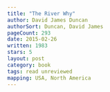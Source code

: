 ```yaml
---
title: "The River Why"
author: David James Duncan
authorSort: Duncan, David James
pageCount: 293
date: 2015-02-26
written: 1983
stars: 5
layout: post
category: book
tags: read unreviewed
mapping: USA, North America
---
```


